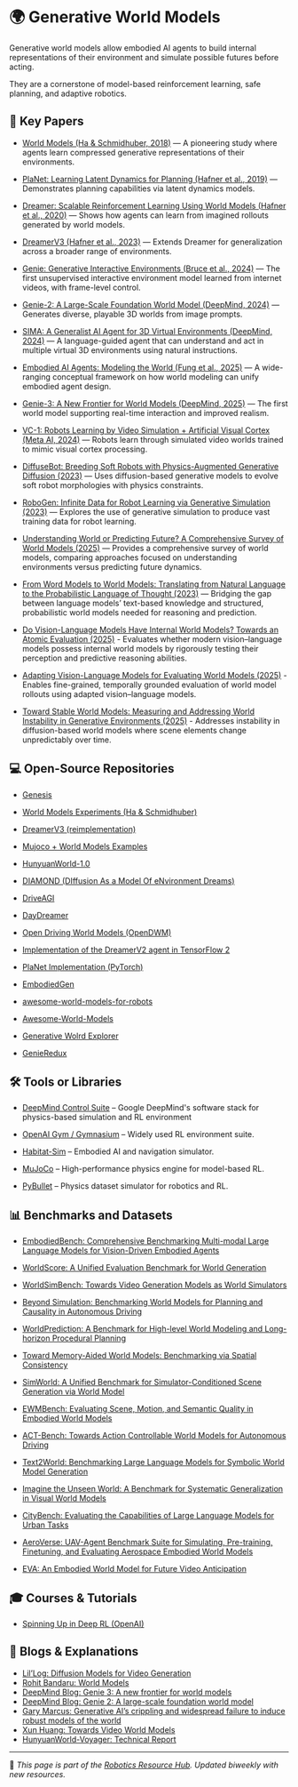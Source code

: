 # 🌍 Generative World Models

Generative world models allow embodied AI agents to build internal representations of their environment and simulate possible futures before acting. 

They are a cornerstone of model-based reinforcement learning, safe planning, and adaptive robotics.



## 📄 Key Papers

- [World Models (Ha & Schmidhuber, 2018)](https://arxiv.org/abs/1803.10122) — A pioneering study where agents learn compressed generative representations of their environments.
- [PlaNet: Learning Latent Dynamics for Planning (Hafner et al., 2019)](https://arxiv.org/abs/1811.04551) — Demonstrates planning capabilities via latent dynamics models.
- [Dreamer: Scalable Reinforcement Learning Using World Models (Hafner et al., 2020)](https://arxiv.org/abs/1912.01603) — Shows how agents can learn from imagined rollouts generated by world models.
- [DreamerV3 (Hafner et al., 2023)](https://arxiv.org/abs/2301.04104) — Extends Dreamer for generalization across a broader range of environments.
- [Genie: Generative Interactive Environments (Bruce et al., 2024)](https://arxiv.org/abs/2402.15391) — The first unsupervised interactive environment model learned from internet videos, with frame-level control.
- [Genie-2: A Large-Scale Foundation World Model (DeepMind, 2024)](https://deepmind.google/discover/blog/genie-2-a-large-scale-foundation-world-model/) — Generates diverse, playable 3D worlds from image prompts.
- [SIMA: A Generalist AI Agent for 3D Virtual Environments (DeepMind, 2024)](https://deepmind.google/discover/blog/sima-generalist-ai-agent-for-3d-virtual-environments/) — A language-guided agent that can understand and act in multiple virtual 3D environments using natural instructions. 
- [Embodied AI Agents: Modeling the World (Fung et al., 2025)](https://arxiv.org/abs/2506.22355) — A wide-ranging conceptual framework on how world modeling can unify embodied agent design. 
- [Genie-3: A New Frontier for World Models (DeepMind, 2025)](https://deepmind.google/discover/blog/genie-3-a-new-frontier-for-world-models/) — The first world model supporting real-time interaction and improved realism. 
- [VC-1: Robots Learning by Video Simulation + Artificial Visual Cortex (Meta AI, 2024)](https://ai.meta.com/blog/robots-learning-video-simulation-artificial-visual-cortex-vc-1/) — Robots learn through simulated video worlds trained to mimic visual cortex processing.
- [DiffuseBot: Breeding Soft Robots with Physics-Augmented Generative Diffusion (2023)](https://arxiv.org/abs/2311.17053) — Uses diffusion-based generative models to evolve soft robot morphologies with physics constraints. 
- [RoboGen: Infinite Data for Robot Learning via Generative Simulation (2023)](https://arxiv.org/abs/2311.01455) — Explores the use of generative simulation to produce vast training data for robot learning.
- [Understanding World or Predicting Future? A Comprehensive Survey of World Models (2025)](https://arxiv.org/html/2411.14499) — Provides a comprehensive survey of world models, comparing approaches focused on understanding environments versus predicting future dynamics.
- [From Word Models to World Models: Translating from Natural Language to the Probabilistic Language of Thought (2023)](https://arxiv.org/abs/2306.12672) — Bridging the gap between language models’ text-based knowledge and structured, probabilistic world models needed for reasoning and prediction.

- [Do Vision-Language Models Have Internal World Models? Towards an Atomic Evaluation (2025)](https://arxiv.org/abs/2506.21876) - Evaluates whether modern vision–language models possess internal world models by rigorously testing their perception and predictive reasoning abilities.
- [Adapting Vision-Language Models for Evaluating World Models (2025)](https://arxiv.org/abs/2506.17967) - Enables fine-grained, temporally grounded evaluation of world model rollouts using adapted vision–language models.
- [Toward Stable World Models: Measuring and Addressing World Instability in Generative Environments (2025)](https://arxiv.org/abs/2503.08122) - Addresses instability in diffusion-based world models where scene elements change unpredictably over time.


## 💻 Open-Source Repositories
- [Genesis](https://github.com/Genesis-Embodied-AI/Genesis)

- [World Models Experiments (Ha & Schmidhuber)](https://github.com/hardmaru/WorldModelsExperiments)
- [DreamerV3 (reimplementation)](https://github.com/danijar/dreamerv3)
- [Mujoco + World Models Examples](https://github.com/openai/mujoco-py)
- [HunyuanWorld-1.0](https://github.com/Tencent-Hunyuan/HunyuanWorld-1.0)
- [DIAMOND (DIffusion As a Model Of eNvironment Dreams)](https://github.com/eloialonso/diamond)
- [DriveAGI](https://github.com/OpenDriveLab/DriveAGI)
- [DayDreamer](https://github.com/danijar/daydreamer)
- [Open Driving World Models (OpenDWM)](https://github.com/SenseTime-FVG/OpenDWM)
- [Implementation of the DreamerV2 agent in TensorFlow 2](https://github.com/danijar/dreamerv2)
- [PlaNet Implementation (PyTorch)](https://github.com/Kaixhin/PlaNet)
- [EmbodiedGen](https://github.com/HorizonRobotics/EmbodiedGen)
- [awesome-world-models-for-robots](https://github.com/operator22th/awesome-world-models-for-robots)
- [Awesome-World-Models](https://github.com/PatrickHua/Awesome-World-Models)
- [Generative Wolrd Explorer](https://github.com/GenEx-world/genex)
- [GenieRedux](https://github.com/insait-institute/GenieRedux)



## 🛠️ Tools or Libraries
- [DeepMind Control Suite](https://github.com/deepmind/dm_control) – Google DeepMind's software stack for physics-based simulation and RL environment
- [OpenAI Gym / Gymnasium](https://gymnasium.farama.org/) – Widely used RL environment suite.
- [Habitat-Sim](https://aihabitat.org/) – Embodied AI and navigation simulator.
- [MuJoCo](https://mujoco.org/) – High-performance physics engine for model-based RL.

- [PyBullet](https://pybullet.org/) – Physics dataset simulator for robotics and RL.

## 📊 Benchmarks and Datasets
- [EmbodiedBench: Comprehensive Benchmarking Multi-modal Large Language Models for Vision-Driven Embodied Agents](https://arxiv.org/abs/2502.09560)
- [WorldScore: A Unified Evaluation Benchmark for World Generation](https://worldmodelbench.github.io/static/pdfs/2_WorldScore_A_Unified_Evaluat.pdf)
- [WorldSimBench: Towards Video Generation Models as World Simulators](https://worldmodelbench.github.io/static/pdfs/8_WorldSimBench_Towards_Video_.pdf)
- [Beyond Simulation: Benchmarking World Models for Planning and Causality in Autonomous Driving](https://arxiv.org/abs/2508.01922)

- [WorldPrediction: A Benchmark for High-level World Modeling and Long-horizon Procedural Planning](https://arxiv.org/abs/2506.04363)
- [Toward Memory-Aided World Models: Benchmarking via Spatial Consistency](https://arxiv.org/abs/2505.22976)
- [SimWorld: A Unified Benchmark for Simulator-Conditioned Scene Generation via World Model](https://arxiv.org/abs/2503.13952)
- [EWMBench: Evaluating Scene, Motion, and Semantic Quality in Embodied World Models](https://arxiv.org/abs/2505.09694)
- [ACT-Bench: Towards Action Controllable World Models for Autonomous Driving](https://arxiv.org/abs/2412.05337)
- [Text2World: Benchmarking Large Language Models for Symbolic World Model Generation](https://arxiv.org/abs/2502.13092)
- [Imagine the Unseen World: A Benchmark for Systematic Generalization in Visual World Models](https://arxiv.org/abs/2311.09064)
- [CityBench: Evaluating the Capabilities of Large Language Models for Urban Tasks](https://arxiv.org/abs/2406.13945)
- [AeroVerse: UAV-Agent Benchmark Suite for Simulating, Pre-training, Finetuning, and Evaluating Aerospace Embodied World Models](https://arxiv.org/pdf/2408.15511)
- [EVA: An Embodied World Model for Future Video Anticipation](https://arxiv.org/abs/2410.15461)



## 🎓 Courses & Tutorials

- [Spinning Up in Deep RL (OpenAI)](https://spinningup.openai.com/en/latest/)


## 📝 Blogs & Explanations
- [Lil’Log: Diffusion Models for Video Generation](https://lilianweng.github.io/posts/2024-04-12-diffusion-video/)
- [Rohit Bandaru: World Models](https://rohitbandaru.github.io/blog/World-Models/)
- [DeepMind Blog: Genie 3: A new frontier for world models](https://deepmind.google/discover/blog/genie-3-a-new-frontier-for-world-models/)
- [DeepMind Blog: Genie 2: A large-scale foundation world model](https://deepmind.google/discover/blog/genie-2-a-large-scale-foundation-world-model/)
- [Gary Marcus: Generative AI’s crippling and widespread failure to induce robust models of the world](https://garymarcus.substack.com/p/generative-ais-crippling-and-widespread)
- [Xun Huang: Towards Video World Models](https://www.xunhuang.me/blogs/world_model.html)
- [HunyuanWorld-Voyager: Technical Report](https://3d-models.hunyuan.tencent.com/voyager/voyager_en/assets/HYWorld_Voyager.pdf)


---

📌 *This page is part of the [Robotics Resource Hub](./README.md). Updated biweekly with new resources.*
